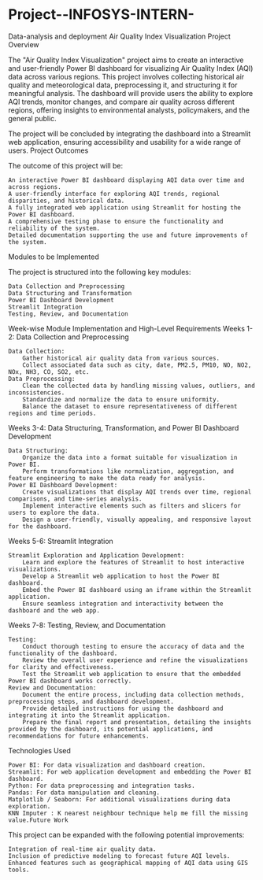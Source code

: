 # Project--INFOSYS-INTERN-
Data-analysis and deployment 
Air Quality Index Visualization
Project Overview

The "Air Quality Index Visualization" project aims to create an interactive and user-friendly Power BI dashboard for visualizing Air Quality Index (AQI) data across various regions. This project involves collecting historical air quality and meteorological data, preprocessing it, and structuring it for meaningful analysis. The dashboard will provide users the ability to explore AQI trends, monitor changes, and compare air quality across different regions, offering insights to environmental analysts, policymakers, and the general public.

The project will be concluded by integrating the dashboard into a Streamlit web application, ensuring accessibility and usability for a wide range of users.
Project Outcomes

The outcome of this project will be:

    An interactive Power BI dashboard displaying AQI data over time and across regions.
    A user-friendly interface for exploring AQI trends, regional disparities, and historical data.
    A fully integrated web application using Streamlit for hosting the Power BI dashboard.
    A comprehensive testing phase to ensure the functionality and reliability of the system.
    Detailed documentation supporting the use and future improvements of the system.

Modules to be Implemented

The project is structured into the following key modules:

    Data Collection and Preprocessing
    Data Structuring and Transformation
    Power BI Dashboard Development
    Streamlit Integration
    Testing, Review, and Documentation

Week-wise Module Implementation and High-Level Requirements
Weeks 1-2: Data Collection and Preprocessing

    Data Collection:
        Gather historical air quality data from various sources.
        Collect associated data such as city, date, PM2.5, PM10, NO, NO2, NOx, NH3, CO, SO2, etc.
    Data Preprocessing:
        Clean the collected data by handling missing values, outliers, and inconsistencies.
        Standardize and normalize the data to ensure uniformity.
        Balance the dataset to ensure representativeness of different regions and time periods.

Weeks 3-4: Data Structuring, Transformation, and Power BI Dashboard Development

    Data Structuring:
        Organize the data into a format suitable for visualization in Power BI.
        Perform transformations like normalization, aggregation, and feature engineering to make the data ready for analysis.
    Power BI Dashboard Development:
        Create visualizations that display AQI trends over time, regional comparisons, and time-series analysis.
        Implement interactive elements such as filters and slicers for users to explore the data.
        Design a user-friendly, visually appealing, and responsive layout for the dashboard.

Weeks 5-6: Streamlit Integration

    Streamlit Exploration and Application Development:
        Learn and explore the features of Streamlit to host interactive visualizations.
        Develop a Streamlit web application to host the Power BI dashboard.
        Embed the Power BI dashboard using an iframe within the Streamlit application.
        Ensure seamless integration and interactivity between the dashboard and the web app.

Weeks 7-8: Testing, Review, and Documentation

    Testing:
        Conduct thorough testing to ensure the accuracy of data and the functionality of the dashboard.
        Review the overall user experience and refine the visualizations for clarity and effectiveness.
        Test the Streamlit web application to ensure that the embedded Power BI dashboard works correctly.
    Review and Documentation:
        Document the entire process, including data collection methods, preprocessing steps, and dashboard development.
        Provide detailed instructions for using the dashboard and integrating it into the Streamlit application.
        Prepare the final report and presentation, detailing the insights provided by the dashboard, its potential applications, and recommendations for future enhancements.

Technologies Used

    Power BI: For data visualization and dashboard creation.
    Streamlit: For web application development and embedding the Power BI dashboard.
    Python: For data preprocessing and integration tasks.
    Pandas: For data manipulation and cleaning.
    Matplotlib / Seaborn: For additional visualizations during data exploration.
    KNN Imputer : K nearest neighbour technique help me fill the missing value.Future Work

This project can be expanded with the following potential improvements:

    Integration of real-time air quality data.
    Inclusion of predictive modeling to forecast future AQI levels.
    Enhanced features such as geographical mapping of AQI data using GIS tools.
    
